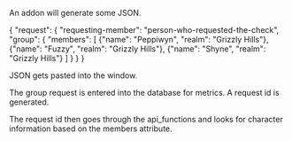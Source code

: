 An addon will generate some JSON.


{
  "request": {
    "requesting-member": "person-who-requested-the-check",
    "group": {
      "members": [
        {"name": "Peppiwyn", "realm": "Grizzly Hills"},
        {"name": "Fuzzy", "realm": "Grizzly Hills"},
        {"name": "Shyne", "realm": "Grizzly Hills"}
      ]
    }
  }
}

JSON gets pasted into the window.

The group request is entered into the database for metrics. A request id is generated.

The request id then goes through the api_functions and looks for character information based on the members attribute.
